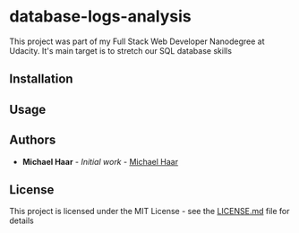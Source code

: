 # database-logs-analysis
This project was part of my Full Stack Web Developer Nanodegree at Udacity. It's main target is to stretch our SQL database skills

## Installation 


## Usage


## Authors

* **Michael Haar** - *Initial work* - [Michael Haar](https://github.com/michi1992)


## License

This project is licensed under the MIT License - see the [LICENSE.md](https://github.com/michi1992/database-logs-analysis/blob/master/LICENSE) file for details
